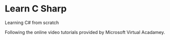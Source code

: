 # Learn C Sharp
Learning C# from scratch

Following the online video tutorials provided by Microsoft Virtual Acadamey.

